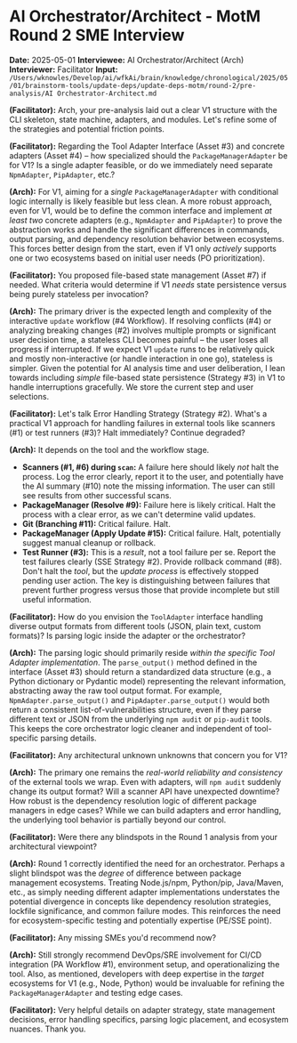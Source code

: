 # AI Orchestrator/Architect - MotM Round 2 SME Interview

**Date:** 2025-05-01
**Interviewee:** AI Orchestrator/Architect (Arch)
**Interviewer:** Facilitator
**Input:** `/Users/wknowles/Develop/ai/wfkAi/brain/knowledge/chronological/2025/05/01/brainstorm-tools/update-deps/update-deps-motm/round-2/pre-analysis/AI Orchestrator-Architect.md`

**(Facilitator):** Arch, your pre-analysis laid out a clear V1 structure with the CLI skeleton, state machine, adapters, and modules. Let's refine some of the strategies and potential friction points.

**(Facilitator):** Regarding the Tool Adapter Interface (Asset #3) and concrete adapters (Asset #4) – how specialized should the `PackageManagerAdapter` be for V1? Is a single adapter feasible, or do we immediately need separate `NpmAdapter`, `PipAdapter`, etc.?

**(Arch):** For V1, aiming for a *single* `PackageManagerAdapter` with conditional logic internally is likely feasible but less clean. A more robust approach, even for V1, would be to define the common interface and implement *at least two* concrete adapters (e.g., `NpmAdapter` and `PipAdapter`) to prove the abstraction works and handle the significant differences in commands, output parsing, and dependency resolution behavior between ecosystems. This forces better design from the start, even if V1 only *actively* supports one or two ecosystems based on initial user needs (PO prioritization).

**(Facilitator):** You proposed file-based state management (Asset #7) if needed. What criteria would determine if V1 *needs* state persistence versus being purely stateless per invocation?

**(Arch):** The primary driver is the expected length and complexity of the interactive `update` workflow (#4 Workflow). If resolving conflicts (#4) or analyzing breaking changes (#2) involves multiple prompts or significant user decision time, a stateless CLI becomes painful – the user loses all progress if interrupted. If we expect V1 `update` runs to be relatively quick and mostly non-interactive (or handle interaction in one go), stateless is simpler. Given the potential for AI analysis time and user deliberation, I lean towards including *simple* file-based state persistence (Strategy #3) in V1 to handle interruptions gracefully. We store the current step and user selections.

**(Facilitator):** Let's talk Error Handling Strategy (Strategy #2). What's a practical V1 approach for handling failures in external tools like scanners (#1) or test runners (#3)? Halt immediately? Continue degraded?

**(Arch):** It depends on the tool and the workflow stage.
*   **Scanners (#1, #6) during `scan`:** A failure here should likely *not* halt the process. Log the error clearly, report it to the user, and potentially have the AI summary (#10) note the missing information. The user can still see results from other successful scans.
*   **PackageManager (Resolve #9):** Failure here is likely critical. Halt the process with a clear error, as we can't determine valid updates.
*   **Git (Branching #11):** Critical failure. Halt.
*   **PackageManager (Apply Update #15):** Critical failure. Halt, potentially suggest manual cleanup or rollback.
*   **Test Runner (#3):** This is a *result*, not a tool failure per se. Report the test failures clearly (SSE Strategy #2). Provide rollback command (#8). Don't halt the *tool*, but the *update process* is effectively stopped pending user action.
The key is distinguishing between failures that prevent further progress versus those that provide incomplete but still useful information.

**(Facilitator):** How do you envision the `ToolAdapter` interface handling diverse output formats from different tools (JSON, plain text, custom formats)? Is parsing logic inside the adapter or the orchestrator?

**(Arch):** The parsing logic should primarily reside *within the specific Tool Adapter implementation*. The `parse_output()` method defined in the interface (Asset #3) should return a standardized data structure (e.g., a Python dictionary or Pydantic model) representing the relevant information, abstracting away the raw tool output format. For example, `NpmAdapter.parse_output()` and `PipAdapter.parse_output()` would both return a consistent list-of-vulnerabilities structure, even if they parse different text or JSON from the underlying `npm audit` or `pip-audit` tools. This keeps the core orchestrator logic cleaner and independent of tool-specific parsing details.

**(Facilitator):** Any architectural unknown unknowns that concern you for V1?

**(Arch):** The primary one remains the *real-world reliability and consistency* of the external tools we wrap. Even with adapters, will `npm audit` suddenly change its output format? Will a scanner API have unexpected downtime? How robust is the dependency resolution logic of different package managers in edge cases? While we can build adapters and error handling, the underlying tool behavior is partially beyond our control.

**(Facilitator):** Were there any blindspots in the Round 1 analysis from your architectural viewpoint?

**(Arch):** Round 1 correctly identified the need for an orchestrator. Perhaps a slight blindspot was the *degree* of difference between package management ecosystems. Treating Node.js/npm, Python/pip, Java/Maven, etc., as simply needing different adapter implementations understates the potential divergence in concepts like dependency resolution strategies, lockfile significance, and common failure modes. This reinforces the need for ecosystem-specific testing and potentially expertise (PE/SSE point).

**(Facilitator):** Any missing SMEs you'd recommend now?

**(Arch):** Still strongly recommend DevOps/SRE involvement for CI/CD integration (PA Workflow #1), environment setup, and operationalizing the tool. Also, as mentioned, developers with deep expertise in the *target* ecosystems for V1 (e.g., Node, Python) would be invaluable for refining the `PackageManagerAdapter` and testing edge cases.

**(Facilitator):** Very helpful details on adapter strategy, state management decisions, error handling specifics, parsing logic placement, and ecosystem nuances. Thank you. 